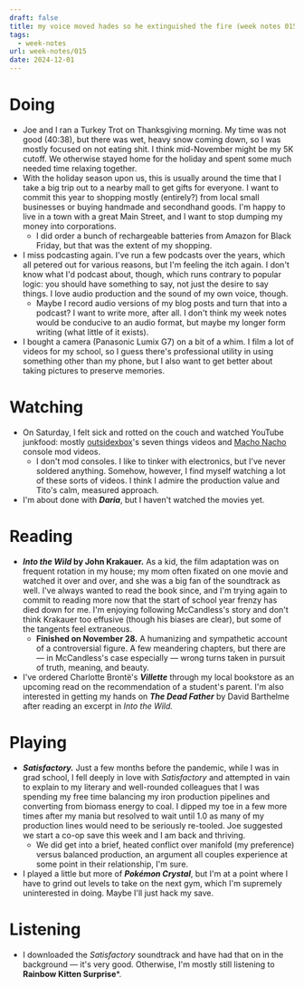 ```yaml
---
draft: false
title: my voice moved hades so he extinguished the fire (week notes 015)
tags:
  - week-notes
url: week-notes/015
date: 2024-12-01
---
```

# Doing
* Joe and I ran a Turkey Trot on Thanksgiving morning. My time was not good (40:38), but there was wet, heavy snow coming down, so I was mostly focused on not eating shit. I think mid-November might be my 5K cutoff. We otherwise stayed home for the holiday and spent some much needed time relaxing together.
* With the holiday season upon us, this is usually around the time that I take a big trip out to a nearby mall to get gifts for everyone. I want to commit this year to shopping mostly (entirely?) from local small businesses or buying handmade and secondhand goods. I'm happy to live in a town with a great Main Street, and I want to stop dumping my money into corporations.
	* I did order a bunch of rechargeable batteries from Amazon for Black Friday, but that was the extent of my shopping.
* I miss podcasting again. I've run a few podcasts over the years, which all petered out for various reasons, but I'm feeling the itch again. I don't know what I'd podcast about, though, which runs contrary to popular logic: you should have something to say, not just the desire to say things. I love audio production and the sound of my own voice, though.
	* Maybe I record audio versions of my blog posts and turn that into a podcast? I want to write more, after all. I don't think my week notes would be conducive to an audio format, but maybe my longer form writing (what little of it exists).
* I bought a camera (Panasonic Lumix G7) on a bit of a whim. I film a lot of videos for my school, so I guess there's professional utility in using something other than my phone, but I also want to get better about taking pictures to preserve memories.
# Watching
* On Saturday, I felt sick and rotted on the couch and watched YouTube junkfood: mostly [outsidexbox](https://www.youtube.com/@outsidexbox)'s seven things videos and [Macho Nacho](https://www.youtube.com/@MachoNachoProductions) console mod videos.
	* I don't mod consoles. I like to tinker with electronics, but I've never soldered anything. Somehow, however, I find myself watching a lot of these sorts of videos. I think I admire the production value and Tito's calm, measured approach.
* I'm about done with **_Daria_**, but I haven't watched the movies yet.
# Reading
* **_Into the Wild_ by John Krakauer.** As a kid, the film adaptation was on frequent rotation in my house; my mom often fixated on one movie and watched it over and over, and she was a big fan of the soundtrack as well. I've always wanted to read the book since, and I'm trying again to commit to reading more now that the start of school year frenzy has died down for me. I'm enjoying following McCandless's story and don't think Krakauer too effusive (though his biases are clear), but some of the tangents feel extraneous.
	* **Finished on November 28.** A humanizing and sympathetic account of a controversial figure. A few meandering chapters, but there are — in McCandless's case especially — wrong turns taken in pursuit of truth, meaning, and beauty.
* I've ordered Charlotte Brontë's **_Villette_** through my local bookstore as an upcoming read on the recommendation of a student's parent. I'm also interested in getting my hands on **_The Dead Father_** by David Barthelme after reading an excerpt in _Into the Wild._
# Playing
* **_Satisfactory._** Just a few months before the pandemic, while I was in grad school, I fell deeply in love with _Satisfactory_ and attempted in vain to explain to my literary and well-rounded colleagues that I was spending my free time balancing my iron production pipelines and converting from biomass energy to coal. I dipped my toe in a few more times after my mania but resolved to wait until 1.0 as many of my production lines would need to be seriously re-tooled. Joe suggested we start a co-op save this week and I am back and thriving.
	* We did get into a brief, heated conflict over manifold (my preference) versus balanced production, an argument all couples experience at some point in their relationship, I'm sure.
* I played a little but more of **_Pokémon Crystal_**, but I'm at a point where I have to grind out levels to take on the next gym, which I'm supremely uninterested in doing. Maybe I'll just hack my save.
# Listening
* I downloaded the _Satisfactory_ soundtrack and have had that on in the background — it's very good. Otherwise, I'm mostly still listening to **Rainbow Kitten Surprise***.